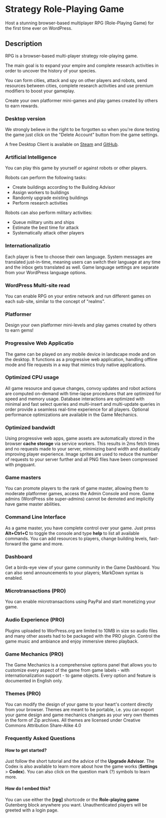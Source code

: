 # Strategy Role-Playing Game

Host a stunning browser-based multiplayer RPG (Role-Playing Game) for the first time ever on WordPress.

## Description

RPG is a browser-based multi-player strategy role-playing game.

The main goal is to expand your empire and complete research activities in order to uncover the history of your species.

You can form cities, attack and spy on other players and robots, send resources between cities, complete research activities and use premium modifiers to boost your gameplay.

Create your own platformer mini-games and play games created by others to earn rewards.

### Desktop version

We strongly believe in the right to be forgotten so when you're done testing the game just click on the "Delete Account" button from the game settings.

A free Desktop Client is available on [Steam](https://store.steampowered.com/app/909060) and [GitHub](https://github.com/markjivko/RPG-Client-Desktop).

### Artificial Intelligence

You can play this game by yourself or against robots or other players.

Robots can perform the following tasks:

 * Create buildings according to the Building Advisor
 * Assign workers to buildings
 * Randomly upgrade existing buildings
 * Perform research activities
 
Robots can also perform military activities:

 * Queue military units and ships
 * Estimate the best time for attack
 * Systematically attack other players

### Internationalizatio
Each player is free to choose their own language. 
System messages are translated just-in-time, meaning users can switch their language at any time and the inbox gets translated as well.
Game language settings are separate from your WordPress language options.

### WordPress Multi-site read
You can enable RPG on your entire network and run different games on each sub-site, similar to the concept of "realms". 

### Platformer
Design your own platformer mini-levels and play games created by others to earn gems!

### Progressive Web Applicatio
The game can be played on any mobile device in landscape mode and on the desktop.
It functions as a progressive web application, handling offline mode and file requests in a way that mimics truly native applications.

### Optimized CPU usage
All game resource and queue changes, convoy updates and robot actions are computed on-demand with time-lapse procedures that are optimized for speed and memory usage.
Database interactions are optimized with minimal and fast select queries and multi-insert and multi-update queries in order provide a seamless real-time experience for all players.
Optional performance optimizations are available in the Game Mechanics.

### Optimized bandwidt
Using progressive web apps, game assets are automatically stored in the browser **cache storage** via service workers.
This results in 2ms fetch times and no requests made to your server, minimizing band width and drastically improving player experience.
Image sprites are used to reduce the number of requests to your server further and all PNG files have been compressed with pngquant.

### Game masters
You can promote players to the rank of game master, allowing them to moderate platformer games, access the Admin Console and more.
Game admins (WordPress site super-admins) cannot be demoted and implicitly have game master abilities.

### Command Line Interface
As a game master, you have complete control over your game.
Just press **Alt+Ctrl+C** to toggle the console and type **help** to list all available commands.
You can add resources to players, change building levels, fast-forward the game and more.

### Dashboard
Get a birds-eye view of your game community in the Game Dashboard.
You can also send announcements to your players; MarkDown syntax is enabled.

### Microtransactions (PRO)
You can enable microtransactions using PayPal and start monetizing your game.

### Audio Experience (PRO)
Plugins uploaded to WorPress.org are limited to 10MB in size so audio files and many other assets had to be packaged with the PRO plugin.
Control the game music and ambiance and enjoy immersive stereo playback.

### Game Mechanics (PRO)
The Game Mechanics is a comprehensive options panel that allows you to customize every aspect of the game from game labels - with internationalization support - to game objects.
Every option and feature is documented in English only.

### Themes (PRO)
You can modify the design of your game to your heart's content directly from your browser.
Themes are meant to be portable, i.e. you can export your game design and game mechanics changes as your very own themes
in the form of Zip archives. 
All themes are licensed under Creative Commons Attribution Share-Alike 4.0

### Frequently Asked Questions

#### How to get started?
Just follow the short tutorial and the advice of the **Upgrade Advisor**.
The Codex is also available to learn more about how the game works (**Settings** > **Codex**).
You can also click on the question mark (?) symbols to learn more.

#### How do I embed this?
You can use either the **[rpg]** shortcode or the **Role-playing game** Gutenberg block anywhere you want.
Unauthenticated players will be greeted with a login page.
